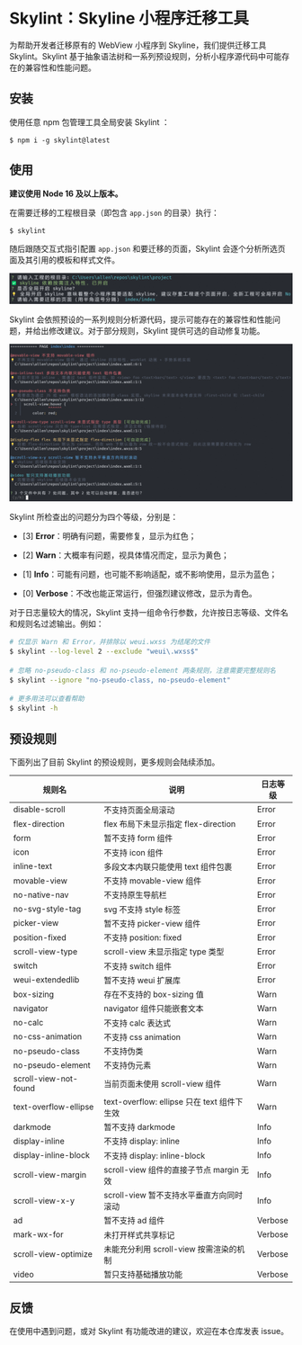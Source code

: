 # Skylint：Skyline 小程序迁移工具

为帮助开发者迁移原有的 WebView 小程序到 Skyline，我们提供迁移工具 Skylint。Skylint 基于抽象语法树和一系列预设规则，分析小程序源代码中可能存在的兼容性和性能问题。

## 安装

使用任意 npm 包管理工具全局安装 Skylint ：

```shell
$ npm i -g skylint@latest
```

## 使用

**建议使用 Node 16 及以上版本。**

在需要迁移的工程根目录（即包含 `app.json` 的目录）执行：

```shell
$ skylint
```

随后跟随交互式指引配置 `app.json` 和要迁移的页面，Skylint 会逐个分析所选页面及其引用的模板和样式文件。

![00_follow_the_guide](./doc/assets/00_follow_the_guide.png)

Skylint 会依照预设的一系列规则分析源代码，提示可能存在的兼容性和性能问题，并给出修改建议。对于部分规则，Skylint 提供可选的自动修复功能。

![01_follow_the_guide](./doc/assets/01_results.png)

Skylint 所检查出的问题分为四个等级，分别是：

* [3] **Error**：明确有问题，需要修复，显示为红色；

* [2] **Warn**：大概率有问题，视具体情况而定，显示为黄色；

* [1] **Info**：可能有问题，也可能不影响适配，或不影响使用，显示为蓝色；

* [0] **Verbose**：不改也能正常运行，但强烈建议修改，显示为青色。

对于日志量较大的情况，Skylint 支持一组命令行参数，允许按日志等级、文件名和规则名过滤输出。例如：

```bash
# 仅显示 Warn 和 Error，并排除以 weui.wxss 为结尾的文件
$ skylint --log-level 2 --exclude "weui\.wxss$"

# 忽略 no-pseudo-class 和 no-pseudo-element 两条规则，注意需要完整规则名
$ skylint --ignore "no-pseudo-class, no-pseudo-element"

# 更多用法可以查看帮助
$ skylint -h
```

## 预设规则

下面列出了目前 Skylint 的预设规则，更多规则会陆续添加。

| 规则名                | 说明                                        | 日志等级 |
| --------------------- | ------------------------------------------- | -------- |
| disable-scroll        | 不支持页面全局滚动                          | Error    |
| flex-direction        | flex 布局下未显示指定 flex-direction        | Error    |
| form                  | 暂不支持 form 组件                          | Error    |
| icon                  | 不支持 icon 组件                            | Error    |
| inline-text           | 多段文本内联只能使用 text 组件包裹          | Error    |
| movable-view          | 不支持 movable-view 组件                    | Error    |
| no-native-nav         | 不支持原生导航栏                            | Error    |
| no-svg-style-tag      | svg 不支持 style 标签                       | Error    |
| picker-view           | 暂不支持 picker-view 组件                   | Error    |
| position-fixed        | 不支持 position: fixed                      | Error    |
| scroll-view-type      | scroll-view 未显示指定 type 类型            | Error    |
| switch                | 不支持 switch 组件                          | Error    |
| weui-extendedlib      | 暂不支持 weui 扩展库                        | Error    |
| box-sizing            | 存在不支持的 box-sizing 值                  | Warn     |
| navigator             | navigator 组件只能嵌套文本                  | Warn     |
| no-calc               | 不支持 calc 表达式                          | Warn     |
| no-css-animation      | 不支持 css animation                        | Warn     |
| no-pseudo-class       | 不支持伪类                                  | Warn     |
| no-pseudo-element     | 不支持伪元素                                | Warn     |
| scroll-view-not-found | 当前页面未使用 scroll-view 组件             | Warn     |
| text-overflow-ellipse | text-overflow: ellipse 只在 text 组件下生效 | Warn     |
| darkmode              | 暂不支持 darkmode                           | Info     |
| display-inline        | 不支持 display: inline                      | Info     |
| display-inline-block  | 不支持 display: inline-block                | Info     |
| scroll-view-margin    | scroll-view 组件的直接子节点 margin 无效    | Info     |
| scroll-view-x-y       | scroll-view 暂不支持水平垂直方向同时滚动    | Info     |
| ad                    | 暂不支持 ad 组件                            | Verbose  |
| mark-wx-for           | 未打开样式共享标记                          | Verbose  |
| scroll-view-optimize  | 未能充分利用 scroll-view 按需渲染的机制     | Verbose  |
| video                 | 暂只支持基础播放功能                        | Verbose  |

## 反馈

在使用中遇到问题，或对 Skylint 有功能改进的建议，欢迎在本仓库发表 issue。